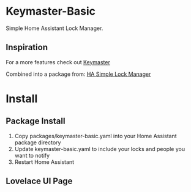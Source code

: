# Keymaster-Basic
Simple Home Assistant Lock Manager.


## Inspiration
For a more features check out [Keymaster](https://github.com/FutureTense/keymaster)

Combined into a package from: [HA Simple Lock Manager](https://github.com/markaggar/HA_Simple_Lock_Manager)


# Install

## Package Install
1. Copy packages/keymaster-basic.yaml into your Home Assistant package directory
2. Update keymaster-basic.yaml to include your locks and people you want to notify
3. Restart Home Assistant

## Lovelace UI Page

